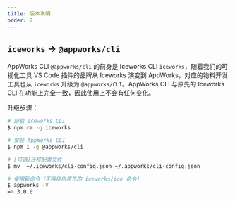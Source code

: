 ```yaml
---
title: 版本说明
order: 2
---
```


## `iceworks` -> `@appworks/cli`

AppWorks CLI `@appworks/cli` 的前身是 Iceworks CLI `iceworks`，随着我们的可视化工具 VS Code 插件的品牌从 Iceworks 演变到 AppWorks，对应的物料开发工具也从 `iceworks` 升级为 `@appworks/CLI`。AppWorks CLI 与原先的 Iceworks CLI 在功能上完全一致，因此使用上不会有任何变化。

升级步骤：

```bash
# 卸载 Iceworks CLI
$ npm rm -g iceworks

# 安装 AppWorks CLI
$ npm i -g @appworks/cli

# [可选]迁移配置文件
$ mv  ~/.iceworks/cli-config.json ~/.appworks/cli-config.json

# 使用新命令（不再提供原先的 iceworks/ice 命令）
$ appworks -V
=> 3.0.0
```
